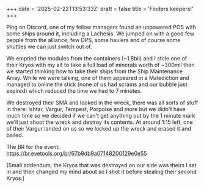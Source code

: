 +++
date = '2025-02-22T13:53:33Z'
draft = false
title = 'Finders keepers!'
+++

Ping on Discord, one of my fellow managers found an unpowered POS with some ships around it, including a Lachesis. We jumped on with a good few people from the alliance, few DPS, some haulers and of course some shuttles we can just switch out of.

We emptied the modules from the containers (~1.8bil) and I stole one of their Kryos with my alt to take a full load of minerals worth of ~300mil then we started thinking how to take their ships from the Ship Maintenance Array. While we were talking, one of them appeared in a Malediction and managed to online the stick (none of us had scrams and our bubble just expired) which reduced the time we had to 7 minutes.

We destroyed their SMA and looked in the wreck, there was all sorts of stuff in there: Ishtar, Vargur, Tempest, Porpoise and more but we didn't have much time so we decided if we can't get anything out by the 1 minute mark we'll just shoot the wreck and destroy its contents. At around 1:15 left, one of their Vargur landed on us so we locked up the wreck and erased it and bailed.

The BR for the event: https://br.evetools.org/br/67b9db9a07148200129e0e55

(Small addendum, the Kryos that was destroyed on our side was theirs I sat in and then changed my mind about so I shot it before stealing their second Kryos.)

